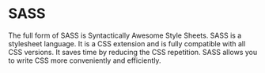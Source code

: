 # SASS
The full form of SASS is Syntactically Awesome Style Sheets. SASS is a stylesheet language. It is a CSS extension and is fully compatible with all CSS versions. It saves time by reducing the CSS repetition. SASS allows you to write CSS more conveniently and efficiently.

